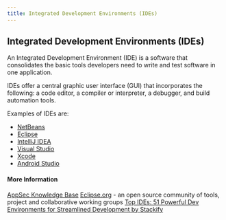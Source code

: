 ```yaml
---
title: Integrated Development Environments (IDEs)
---
```

## Integrated Development Environments (IDEs) 

An Integrated Development Environment (IDE) is a software that consolidates the basic tools developers need to write and test software in one application.

IDEs offer a central graphic user interface (GUI) that incorporates the following: a code editor, a compiler or interpreter, a debugger, and build automation tools.

Examples of IDEs are:
 - [NetBeans](https://netbeans.org/)
 - [Eclipse](https://www.eclipse.org/)
 - [IntelliJ IDEA](https://www.jetbrains.com/idea/)
 - [Visual Studio](https://www.visualstudio.com/vs/)
 - [Xcode](https://developer.apple.com/xcode/)
 - [Android Studio](https://developer.android.com/studio/index.html)

#### More Information
[AppSec Knowledge Base](https://www.veracode.com/security/integrated-development-environments)
[Eclipse.org](https://www.eclipse.org/home/) - an open source community of tools, project and collaborative working groups
[Top IDEs: 51 Powerful Dev Environments for Streamlined Development by Stackify](https://stackify.com/top-integrated-developer-environments-ides/)
